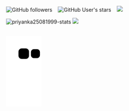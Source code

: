 <img alt="GitHub followers" src="https://img.shields.io/github/followers/priyanka25081999?style=social" /> &nbsp;&nbsp; <img alt="GitHub User's stars" src="https://img.shields.io/github/stars/priyanka25081999?style=social" /> &nbsp;&nbsp; ![](https://komarev.com/ghpvc/?username=priyanka25081999&color=green)


<div>
<img height="190em" src="https://github-readme-stats.vercel.app/api/?username=priyanka25081999&layout=compact&show_icon=true&theme=algolia" alt="priyanka25081999-stats"/>
<img height="190em" src="http://github-readme-streak-stats.herokuapp.com?user=priyanka25081999&theme=algolia&background=0d1117&hide_border=true" />
</div>
<!--
**priyanka25081999/priyanka25081999** is a ✨ _special_ ✨ repository because its `README.md` (this file) appears on your GitHub profile.

Here are some ideas to get you started:

- 🔭 I’m currently working on ...
- 🌱 I’m currently learning ...
- 👯 I’m looking to collaborate on ...
- 🤔 I’m looking for help with ...
- 💬 Ask me about ...
- 📫 How to reach me: ...
- 😄 Pronouns: ...
- ⚡ Fun fact: ...
-->

<br>

<!--music
<br><br> Vibing to : 🎧  </strong></p>

[![Spotify](https://spotify-readme.sp-xd.vercel.app/api/spotify)](https://open.spotify.com/user/somnathpaul) <br>
-->


<br>

![Snake animation](https://github.com/priyanka25081999/priyanka25081999/blob/output/github-contribution-grid-snake.svg)
